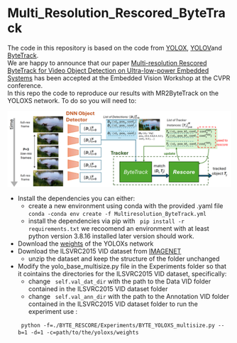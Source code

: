 #     Multi_Resolution_Rescored_ByteTrack

The code in this repository is based on the code from [YOLOX](https://github.com/Megvii-BaseDetection/YOLOX), [YOLOV](https://github.com/YuHengsss/YOLOV/tree/master)and [ByteTrack](https://github.com/ifzhang/ByteTrack).\
We are happy to announce that our paper [Multi-resolution Rescored ByteTrack for Video Object Detection on Ultra-low-power Embedded Systems]() has been accepted at the Embedded Vision Workshop at the CVPR conference.\
In this repo the code to reproduce our results with MR2ByteTrack on the YOLOXS network. To do so you will need to:

![How MR2ByteTrack works](./images/MR2_ByteTrack.png)

- Install the dependencies you can either:
    - create a new environment using conda with the provided .yaml file ``` conda -conda env create -f Multiresolution_ByteTrack.yml```
    - install the dependencies via pip with ``` pip install -r requirements.txt``` we recoomend an environment with at least python version 3.8.16 installed later version should work. 
- Download the [weights](https://drive.google.com/file/d/1n8wkByqpHdrGy6z9fsoZpBtTa0I3JOcG/view?usp=sharing) of the YOLOXs network
- Download the ILSVRC2015 VID dataset from [IMAGENET](https://image-net.org/challenges/LSVRC/2015/2015-downloads)
    - unzip the dataset and keep the structure of the folder unchanged
- Modify the yolo_base_multisize.py file in the Experiments folder so that it cointains the directories for the ILSVRC2015 VID dataset, specifically:
    - change ``` self.val_dat_dir``` with the path to the Data VID folder contained in the ILSVRC2015 VID dataset folder
    - change ``` self.val_ann_dir``` with the path to the Annotation VID folder contained in the ILSVRC2015 VID dataset folder
to run the experiment use :
    ```shell
     python -f=./BYTE_RESCORE/Experiments/BYTE_YOLOXS_multisize.py --b=1 -d=1 -c=path/to/the/yoloxs/weights
    ```
